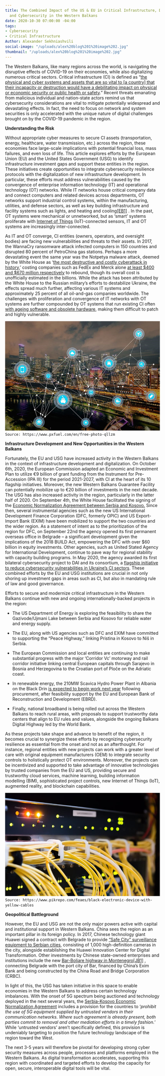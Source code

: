 ```yaml
---
title: The Combined Impact of the US & EU in Critical Infrastructure, Digitalization,
  and Cybersecurity in the Western Balkans
date: 2020-10-30 07:00:00 -04:00
tags:
- Cybersecurity
- Critical Infrastructure
Author: Alexander Sekhniashvili
social-image: "/uploads/alex%20blog%201%20image%202.jpg"
thumbnail: "/uploads/alex%20blog%201%20image%202.jpg"
---
```


The Western Balkans, like many regions across the world, is navigating the disruptive effects of COVID-19 on their economies, while also digitalizing numerous critical sectors. Critical infrastructure (CI) is defined as “[the physical and cyber systems and assets that are so vital to \[a country\] that their incapacity or destruction would have a debilitating impact on physical or economic security or public health or safety](https://www.dhs.gov/topic/critical-infrastructure-security).” Recent threats emanating from malicious individual and nation-state actors remind us that cybersecurity considerations are vital to mitigate potentially widespread and devastating effects. In fact, the need to focus on network and system securities is only accelerated with the unique nature of digital challenges brought on by the COVID-19 pandemic in the region.

<!--more-->

**Understanding the Risk**

Without appropriate cyber measures to secure CI assets (transportation, energy, healthcare, water transmission, etc.) across the region, these economies face large-scale implications with potential financial loss, mass failures, and even loss of life. This article explores efforts by the European Union (EU) and the United States Government (USG) to identify infrastructure investment gaps and support these entities in the region. These initiatives create opportunities to integrate cybersecurity resilience protocols with the digitalization of new infrastructure development. In particular, these efforts must address vulnerabilities caused by the convergence of enterprise information technology (IT) and operational technology (OT) networks. While IT networks house critical company data and connect computers and related devices across departments, OT networks support industrial control systems, within the manufacturing, utilities, and defense sectors, as well as key building infrastructure and facility systems such as lights, and heating and cooling[\[EB1\]](#_msocom_1) . In the past, OT systems were mechanical or unnetworked, but as ‘smart’ systems proliferate with [Internet of Things](https://internetofthingsagenda.techtarget.com/definition/Internet-of-Things-IoT) (IoT)-connected sensors, IT and OT systems are increasingly inter-connected.

As IT and OT converge, CI entities (owners, operators, and oversight bodies) are facing new vulnerabilities and threats to their assets. In 2017, the WannaCry ransomware attack infected computers in 150 countries and disrupted 80 percent of PetroChina gas stations. Perhaps a more devastating event the same year was the Notpetya malware attack, deemed by the White House as ‘[the most destructive and costly cyberattack in history](https://www.whitehouse.gov/briefings-statements/statement-press-secretary-25/),’ costing companies such as FedEx and Merck alone [at least $400 and $670 million respectively](https://www.wsj.com/articles/one-year-after-notpetya-companies-still-wrestle-with-financial-impacts-1530095906) to rebound, though its overall cost is unofficially estimated in the billions. While the attack has been attributed by the White House to the Russian military’s efforts to destabilize Ukraine, the effects spread much further, affecting various IT systems and approximately 25 percent of all oil-and-gas companies worldwide. The challenges with proliferation and convergence of IT networks with OT systems are further compounded by OT systems that run existing CI often [with ageing software and obsolete hardware](https://www.cisco.com/c/en/us/products/security/ot-networks.html), making them difficult to patch and highly vulnerable.

![alex blog 1 image 1.jpg](/uploads/alex%20blog%201%20image%201.jpg)`Source: https://www.pxfuel.com/en/free-photo-qllzm`

**Infrastructure Development and New Opportunities in the Western Balkans**

Fortunately, the EU and USG have increased activity in the Western Balkans in the context of infrastructure development and digitalization. On October 6th, 2020, the European Commission adapted an Economic and Investment Plan to utilize €9 billion of grant funding from the Instrument for Pre-Accession (IPA III) for the period 2021-2027, with CI at the heart of its 10 flagship initiatives. Moreover, the new Western Balkans Guarantee Facility can potentially mobilize up to €20 billion of investments in the next decade. The USG has also increased activity in the region, particularly in the latter half of 2020. On September 4th, the White House facilitated the signing of the [Economic Normalization Agreement between Serbia and Kosovo.](https://www.state.gov/economic-normalization-between-kosovo-and-serbia/) Since then, several instrumental agencies such as the new US International Development Finance Corporation (DFC, formerly OPIC) and US Export-Import Bank (EXIM) have been mobilized to support the two countries and the wider region. As a statement of intent as to the prioritization of the region for DFC, on September 22nd the agency opened its first permanent overseas office in Belgrade – a significant development given the implications of the 2018 BUILD Act, empowering the DFC with over $60 billion in equity investments. Other agencies, such as United Stated Agency for International Development, continue to pave way for regional stability with capacity building programs. In May 2020, the agency awarded its first bilateral cybersecurity project to DAI and its consortium, a [flagship initiative to reduce cybersecurity vulnerabilities in Ukraine’s CI sectors](https://www.usaid.gov/ukraine/news-information/news/co-creating-cyber-solutions-ukraine-hunger-games-0). These combined efforts by the EU and USG institutions are crucial in not only shoring up investment gaps in areas such as CI, but also in mandating rule of law and good governance.

Efforts to secure and modernize critical infrastructure in the Western Balkans continue with new and ongoing internationally-backed projects in the region:

* The US Department of Energy is exploring the feasibility to share the Gazivode/Ujmani Lake between Serbia and Kosovo for reliable water and energy supply.

* The EU, along with US agencies such as DFC and EXIM have committed to supporting the “Peace Highway,” linking Pristina in Kosovo to Niš in Serbia.

* The European Commission and local entities are continuing to make substantial progress with the major ‘Corridor Vc’ motorway and rail corridor initiative linking central European capitals through Sarajevo in Bosnia and Herzegovina to the Croatian port of Ploče on the Adriatic coast.

* In renewable energy, the 210MW Scavica Hydro Power Plant in Albania on the Black Drin [is expected to begin work next year](https://balkangreenenergynews.com/albanias-hydropower-plant-skavica-to-cost-up-to-eur-510-million/) following procurement, after feasibility support by the EU and European Bank of Reconstruction and Development (EBRD).

* Finally, national broadband is being rolled out across the Western Balkans to reach rural areas, with proposals to support trustworthy data centers that align to EU rules and values, alongside the ongoing Balkans Digital Highway led by the World Bank.

As these projects take shape and advance to benefit of the region, it becomes crucial to synergize these efforts by recognizing cybersecurity resilience as essential from the onset and not as an afterthought. For instance, regional entities with new projects can work with a greater level of care with original equipment manufacturers (OEM) to integrate security controls to holistically protect OT environments. Moreover, the projects can be incentivized and supported to take advantage of innovative technologies by trusted companies from the EU and US, providing secure and trustworthy cloud services, machine learning, building information modelling (BIM), sophisticated project controls, new Internet of Things (IoT), augmented reality, and blockchain capabilities.

![alex blog 1 image 2.jpg](/uploads/alex%20blog%201%20image%202.jpg)`Source: https://www.pikrepo.com/feaes/black-electronic-device-with-yellow-cables`

**Geopolitical Battleground**

However, the EU and USG are not the only major powers active with capital and institutional support in Western Balkans. China sees the region as an important pillar in its foreign policy. In 2017, Chinese technology giant Huawei signed a contract with Belgrade to provide [“Safe City” surveillance equipment to Serbian cities](https://foreignpolicy.com/2019/06/18/big-brother-comes-to-belgrade-huawei-china-facial-recognition-vucic/), consisting of 1,000 high-definition cameras in the city, alongside establishing the Huawei Innovation Center for Digital Transformation. Other investments by Chinese state-owned enterprises and institutions include the new [Bar-Boljare highway in Montenegro](https://www.beltandroad.news/2020/02/25/the-western-balkans-low-hanging-fruit-for-china/)[\[JB1\]](#_msocom_1) , connecting Belgrade with the port city of Bar, financed by China’s Exim Bank and being constructed by the China Road and Bridge Corporation (CRBC).

In light of this, the USG has taken initiative in this space to enable economies in the Western Balkans to address certain technology imbalances. With the onset of 5G spectrum being auctioned and technology deployed in the next several years, the [Serbia-Kosovo Economic Normalization Agreement](https://twitter.com/adriatikk/status/1301921349934428162/photo/2) includes a provision for the countries to ‘*prohibit the use of 5G equipment supplied by untrusted vendors in their communication networks. Where such agreement is already present, both parties commit to removal and other mediation efforts in a timely fashion.*’ While ‘untrusted vendors’ aren’t specifically defined, this provision is undeniably targeting to position the future technology landscape of the region toward the West.

The next 3-5 years will therefore be pivotal for developing strong cyber security measures across people, processes and platforms employed in the Western Balkans. As digital transformation accelerates, supporting this region with coordinated and targeted efforts to develop the capacity for open, secure, interoperable digital tools will be vital.